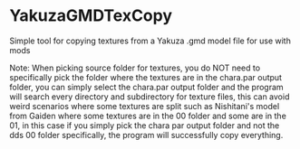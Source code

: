 # YakuzaGMDTexCopy
Simple tool for copying textures from a Yakuza .gmd model file for use with mods  

Note: When picking source folder for textures, you do NOT need to specifically pick the folder where the textures are in the chara.par output folder, you can simply select the chara.par output folder and the program will search every directory and subdirectory for texture files, this can avoid weird scenarios where some textures are split such as Nishitani's model from Gaiden where some textures are in the 00 folder and some are in the 01, in this case if you simply pick the chara par output folder and not the dds 00 folder specifically, the program will successfully copy everything.
